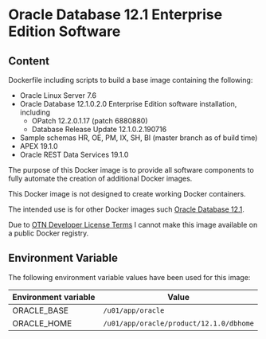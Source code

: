 # Oracle Database 12.1 Enterprise Edition Software

## Content

Dockerfile including scripts to build a base image containing the following:

* Oracle Linux Server 7.6
* Oracle Database 12.1.0.2.0 Enterprise Edition software installation, including
  * OPatch 12.2.0.1.17 (patch 6880880)
  * Database Release Update 12.1.0.2.190716
* Sample schemas HR, OE, PM, IX, SH, BI (master branch as of build time)
* APEX 19.1.0
* Oracle REST Data Services 19.1.0

The purpose of this Docker image is to provide all software components to fully automate the creation of additional Docker images.

This Docker image is not designed to create working Docker containers.

The intended use is for other Docker images such [Oracle Database 12.1](https://github.com/PhilippSalvisberg/docker-odb/blob/main/OracleDatabase/12.1).

Due to [OTN Developer License Terms](http://www.oracle.com/technetwork/licenses/standard-license-152015.html) I cannot make this image available on a public Docker registry.

## Environment Variable

The following environment variable values have been used for this image:

Environment variable | Value
-------------------- | -------------
ORACLE_BASE | ```/u01/app/oracle```
ORACLE_HOME | ```/u01/app/oracle/product/12.1.0/dbhome```
